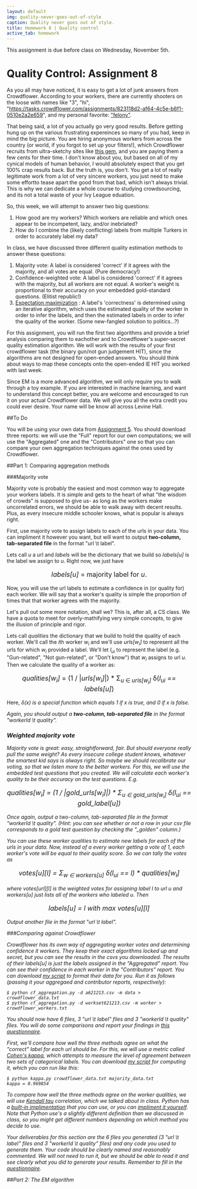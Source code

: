 ```yaml
---
layout: default
img: quality-never-goes-out-of-style
caption: Quality never goes out of style.
title: Homework 8 | Quality control
active_tab: homework
---
```




<div class="alert alert-info">
  This assignment is due before class on Wednesday, November 5th.
</div>

Quality Control<span class="text-muted">: Assignment 8</span> 
=============================================================
As you all may have noticed, it is easy to get a lot of junk answers from Crowdflower. According to your workers, there are currently shooters on the loose with names like "3", "hi", "https://tasks.crowdflower.com/assignments/823118d2-af64-4c5e-b6f1-0510e2a2e659", and my personal favorite: ["felony"](http://freakonomics.com/2013/04/08/how-much-does-your-name-matter-a-new-freakonomics-radio-podcast/).

That being said, a lot of you actually go very good results. Before getting hung up on the various frustrating expereinces so many of you had, keep in mind the big picture. You are hiring anonymous workers from across the country (or world, if you forgot to set up your filters!), which Crowdflower recruits from ultra-sketchy sites like [this gem](http://www.clixsense.com/), and you are paying them a few cents for their time. I don't know about you, but based on all of my cynical models of human behavior, I would absolutely expect that you get 100% crap results back. But the truth is, you don't. You get a lot of really legitimate work from a lot of very sincere workers, you just need to make some effortto tease apart the good from that bad, which isn't always trivial. This is why we can dedicate a whole course to studying crowdsourcing, and its not a total waste of your Ivy League eduation. 

So, this week, we will attempt to answer two big questions:

1. How good are my workers? Which workers are reliable and which ones appear to be incompetent, lazy, and/or inebriated?
2. How do I combine the (likely conflicting) labels from multiple Turkers in order to accurately label my data?

In class, we have discussed three different quality estimation methods to answer these questions:

1. Majority vote: A label is considered 'correct' if it agrees with the majority, and all votes are equal. (Pure democracy!)
2. Confidence-weighted vote: A label is considered 'correct' if it agrees with the majority, but all workers are not equal. A worker's weight is proportional to their accuracy on your embedded gold-standard questions. (Elitist republic!)
3. [Expectation maximization](http://en.wikipedia.org/wiki/Expectation%E2%80%93maximization_algorithm) : A label's 'correctness' is determined using an iterative algorithm, which uses the estimated quality of the worker in order to infer the labels, and then the estimated labels in order to infer the quality of the worker. (Some new-fangled solution to politics...?)

For this assignment, you will run the first two algorithms and provide a brief analysis comparing them to eachother and to Crowdflower's super-secret quality estimation algorithm. We will work with the results of your first crowdflower task (the binary gun/not gun judgement HIT), since the algorithms are not designed for open-ended answers. You should think about ways to map these concepts onto the open-ended IE HIT you worked with last week.

Since EM is a more advanced algorithm, we will only require you to walk through a toy example. If you are interested in machine learning, and want to understand this concept better, you are welcome and encouraged to run it on your actual Crowdflower data. We will give you all the extra credit you could ever desire. Your name will be know all across Levine Hall.

##To Do

You will be using your own data from [Assignment 5](http://crowdsourcing-class.org/assignment5.html). You should download three reports: we will use the "Full" report for our own computations; we will use the "Aggregated" one and the "Contributors" one so that you can compare your own aggregation techniques against the ones used by Crowdflower.

##Part 1: Comparing aggregation methods

###Majority vote

Majority vote is probably the easiest and most common way to aggregate your workers labels. It is simple and gets to the heart of what "the wisdom of crowds" is supposed to give us- as long as the workers make uncorrelated errors, we should be able to walk away with decent results. Plus, as every insecure middle schooler knows, what is popular is always right. 

First, use majority vote to assign labels to each of the urls in your data. You can impliment it however you want, but will want to output <b>two-column, tab-separated file</b> in the format "url \t label". 

Lets call <i>u</i> a url and <i>labels</i> will be the dictionary that we build so <i>labels[u]</i> is the label we assign to <i>u</i>. Right now, we just have 

<p align="center" style="font-size:18px">
<i>labels[u]</i> = majority label for <i>u</i>.
</p>

Now, you will use the url labels to estimate a confidence in (or quality for) each worker. We will say that a worker's quality is simple the proportion of times that that worker agrees with the majority. 

Let's pull out some more notation, shall we? This is, after all, a CS class. We have a quota to meet for overly-mathifying very simple concepts, to give the illusion of principle and rigor. 

Lets call <i>qualities</i> the dictionary that we build to hold the quality of each worker. We'll call the <i>i</i>th worker <i>w<sub>i</sub></i> and we'll use  <i>urls[w<sub>i</sub>]</i> to represent all the urls for which <i>w<sub>i</sub></i> provided a label. We'll let <i>l<sub>ui</sub></i> to represent the label (e.g. "Gun-related", "Not gun-related", or "Don't know") that <i>w<sub>i</sub></i> assigns to url <i>u</i>. Then we calculate the quality of a worker as:

<p align="center" style="font-size:18px">
<i>qualities[w<sub>i</sub>]</i> = (1 / |<i>urls[w<sub>i</sub>]</i>|) * &Sigma;<sub><i>u</i> &isin; <i>urls[w<sub>i</sub>]</i></sub> &delta;(<i>l<sub>ui</sub> == labels[u]</i>)
</p>

Here, <i>&delta;(x)<i> is a special function which equals 1 if <i>x</i> is true, and 0 if <i>x</i> is false. 

Again, you should output a <b>two-column, tab-separated file</b> in the format "workerId \t quality".
    
### Weighted majority vote

Majority vote is great: easy, straightforward, fair. But should everyone really pull the same weight? As every insecure college student knows, whatever the smartest kid says is always right. So maybe we should recalibrate our voting, so that we listen more to the better workers. For this, we will use the embedded test questions that you created. We will calculate each worker's quality to be their accuracy on the test questions. E.g.  

<p align="center" style="font-size:18px">
<i>qualities[w<sub>i</sub>]</i> = (1 / |<i>gold_urls[w<sub>i</sub>]</i>|) * &Sigma;<sub><i>u</i> &isin; <i>gold_urls[w<sub>i</sub>]</i></sub> &delta;(<i>l<sub>ui</sub> == gold_label[u]</i>)
</p>

Once again, output a two-column, tab-separated file in the format "workerId \t quality". (Hint: you can see whether or not a row in your csv file corresponds to a gold test question by checking the "_golden" column.)

You can use these worker qualities to estimate new labels for each of the urls in your data. Now, instead of a every worker getting a vote of 1, each worker's vote will be equal to their quality score. So we can tally the votes as 

<p align="center" style="font-size:18px">
<i>votes[u][l]</i> = &Sigma;<sub><i>w</i> &isin; <i>workers[u]</i></sub> &delta;(<i>l<sub>ui</sub> == l</i>) * <i>qualities[w<sub>i</sub>]</i>
</p>

where <i>votes[url][l]</i> is the weighted votes for assigning label <i>l</i> to url <i>u</i> and <i>workers[u]</i> just lists all of the workers who labeled <i>u</i>. Then 

<p align="center" style="font-size:18px">
<i>labels[u]</i> = <i>l</i> with max <i>votes[u][l]</i>
</p>

Output another file in the format "url \t label". 

###Comparing against Crowdflower

Crowdflower has its own way of aggregating worker votes and determining confidence it workers. They keep their exact algorithms locked up and secret, but you can see the results in the csvs you downloaded. The results of their <i>labels[u]</i> is just the labels assigned in the "Aggregated" report. You can see their confidence in each worker in the "Contributors" report. You can download <a href="assignments/downloads/cf_aggregation.py">my script</a> to format their data for you. Run it as follows (passing it your aggregaed and contributor reports, respectively): 

	$ python cf_aggregation.py -d a621213.csv -m data > crowdflower_data.txt
	$ python cf_aggregation.py -d workset621213.csv -m worker > crowdflower_workers.txt

You should now have 6 files, 3 "url \t label" files and 3 "workerId \t quality" files. You will do some comparisons and report your findings in [this questionnaire](). 

First, we'll compare how well the three methods agree on what the "correct" label for each url should be. For this, we will use a metric called [Cohen's kappa](), which attempts to measure the level of agreement between two sets of categorical labels. You can download [my script]() for computing it, which you can run like this:

	$ python kappa.py crowdflower_data.txt majority_data.txt 
	kappa = 0.969854

To compare how well the three methods agree on the worker qualities, we will use [Kendall tau]() correlation, which we talked about in class. Python has a [built-in implimentation]() that you can use, or you can [impliment it yourself](). Note that Python use's a slightly different definition than we discussed in class, so you might get different numbers depending on which method you decide to use. 

Your deliverables for this section are the 6 files you generated (3 "url \t label" files and 3 "workerId \t quality" files) and any code you used to generate them. Your code should be clearly named and reasonably commented. We will not need to run it, but we should be able to read it and see clearly what you did to generate your results. Remember to fill in the [questionnaire]().


##Part 2: The EM algorithm

